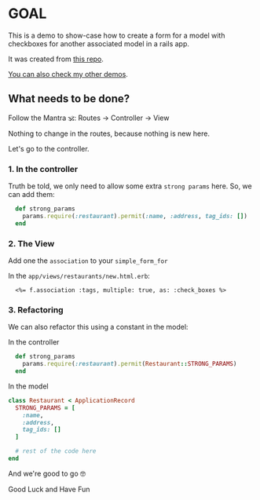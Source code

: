# GOAL

This is a demo to show-case how to create a form for a model with checkboxes for another associated model in a rails app.

It was created from [this repo](https://github.com/andrerferrer/filter-by-tags-demo).

[You can also check my other demos](https://github.com/andrerferrer/dedemos/blob/master/README.md#ded%C3%A9mos).

## What needs to be done?

Follow the Mantra 🕉: Routes -> Controller -> View 

Nothing to change in the routes, because nothing is new here.

Let's go to the controller.

### 1. In the controller

Truth be told, we only need to allow some extra `strong params` here. So, we can add them:
```ruby
  def strong_params
    params.require(:restaurant).permit(:name, :address, tag_ids: [])
  end
```

### 2. The View

Add one the `association` to your `simple_form_for`

In the `app/views/restaurants/new.html.erb`:

```erb
  <%= f.association :tags, multiple: true, as: :check_boxes %>
```

### 3. Refactoring
We can also refactor this using a constant in the model:

In the controller
```ruby
  def strong_params
    params.require(:restaurant).permit(Restaurant::STRONG_PARAMS)
  end
```

In the model
```ruby
class Restaurant < ApplicationRecord
  STRONG_PARAMS = [
    :name,
    :address,
    tag_ids: []
  ]

  # rest of the code here
end
```

And we're good to go 🤓

Good Luck and Have Fun
